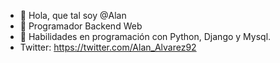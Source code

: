 - 👋 Hola, que tal soy @Alan
- 👀 Programador Backend Web
- 🌱 Habilidades en programación con Python, Django y Mysql.
- Twitter: https://twitter.com/Alan_Alvarez92

<!---
Zequiel92/Zequiel92 is a ✨ special ✨ repository because its `README.md` (this file) appears on your GitHub profile.
You can click the Preview link to take a look at your changes.
--->
